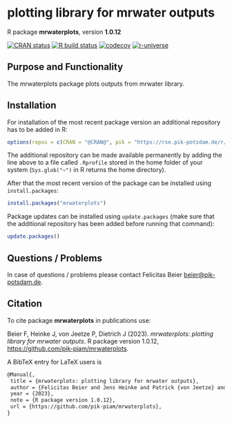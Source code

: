 # plotting library for mrwater outputs

R package **mrwaterplots**, version **1.0.12**

[![CRAN status](https://www.r-pkg.org/badges/version/mrwaterplots)](https://cran.r-project.org/package=mrwaterplots)  [![R build status](https://github.com/pik-piam/mrwaterplots/workflows/check/badge.svg)](https://github.com/pik-piam/mrwaterplots/actions) [![codecov](https://codecov.io/gh/pik-piam/mrwaterplots/branch/master/graph/badge.svg)](https://app.codecov.io/gh/pik-piam/mrwaterplots) [![r-universe](https://pik-piam.r-universe.dev/badges/mrwaterplots)](https://pik-piam.r-universe.dev/builds)

## Purpose and Functionality

The mrwaterplots package plots outputs from mrwater library.


## Installation

For installation of the most recent package version an additional repository has to be added in R:

```r
options(repos = c(CRAN = "@CRAN@", pik = "https://rse.pik-potsdam.de/r/packages"))
```
The additional repository can be made available permanently by adding the line above to a file called `.Rprofile` stored in the home folder of your system (`Sys.glob("~")` in R returns the home directory).

After that the most recent version of the package can be installed using `install.packages`:

```r 
install.packages("mrwaterplots")
```

Package updates can be installed using `update.packages` (make sure that the additional repository has been added before running that command):

```r 
update.packages()
```

## Questions / Problems

In case of questions / problems please contact Felicitas Beier <beier@pik-potsdam.de>.

## Citation

To cite package **mrwaterplots** in publications use:

Beier F, Heinke J, von Jeetze P, Dietrich J (2023). _mrwaterplots: plotting library for mrwater outputs_. R package version 1.0.12, <https://github.com/pik-piam/mrwaterplots>.

A BibTeX entry for LaTeX users is

 ```latex
@Manual{,
  title = {mrwaterplots: plotting library for mrwater outputs},
  author = {Felicitas Beier and Jens Heinke and Patrick {von Jeetze} and Jan Philipp Dietrich},
  year = {2023},
  note = {R package version 1.0.12},
  url = {https://github.com/pik-piam/mrwaterplots},
}
```

